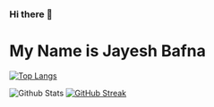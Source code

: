 ### Hi there 👋
# My Name is Jayesh Bafna

[![Top Langs](https://github-readme-stats.vercel.app/api/top-langs/?username=Jayesh352002)](https://github.com/Jayesh352002/github-readme-stats)  

![Github Stats](https://github-readme-stats.vercel.app/api?username=Jayesh352002)   [![GitHub Streak](https://github-readme-streak-stats.herokuapp.com/?user=Jayesh352002)](https://git.io/streak-stats)
<!--
**Jayesh352002/Jayesh352002** is a ✨ _special_ ✨ repository because its `README.md` (this file) appears on your GitHub profile.

Here are some ideas to get you started:

- 🔭 I’m currently working on ... Android Development
- 🌱 I’m currently learning ... Frontend Development
